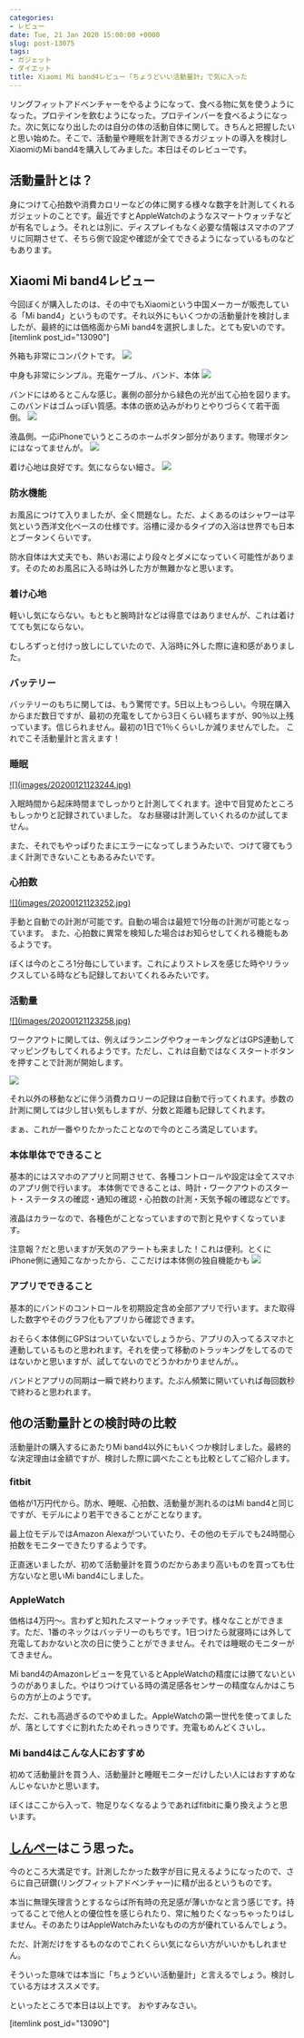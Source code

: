 ```yaml
---
categories:
- レビュー
date: Tue, 21 Jan 2020 15:00:00 +0000
slug: post-13075
tags:
- ガジェット
- ダイエット
title: Xiaomi Mi band4レビュー「ちょうどいい活動量計」で気に入った
---
```


リングフィットアドベンチャーをやるようになって、食べる物に気を使うようになった。プロテインを飲むようになった。プロテインバーを食べるようになった。次に気になり出したのは自分の体の活動自体に関して。きちんと把握したいと思い始めた。そこで、活動量や睡眠を計測できるガジェットの導入を検討しXiaomiのMi band4を購入してみました。本日はそのレビューです。

<!--more-->
<h2>活動量計とは？</h2>
身につけて心拍数や消費カロリーなどの体に関する様々な数字を計測してくれるガジェットのことです。最近ですとAppleWatchのようなスマートウォッチなどが有名でしょう。それとは別に、ディスプレイもなく必要な情報はスマホのアプリに同期させて、そちら側で設定や確認が全てできるようになっているものなどもあります。
<h2>Xiaomi Mi band4レビュー</h2>
今回ぼくが購入したのは、その中でもXiaomiという中国メーカーが販売している「Mi band4」というものです。それ以外にもいくつかの活動量計を検討しましたが、最終的には価格面からMi band4を選択しました。とても安いのです。
[itemlink post_id="13090"]

外箱も非常にコンパクトです。
<a href="images/20200121084325.jpg">![](images/20200121084325.jpg)</a>

中身も非常にシンプル。充電ケーブル、バンド、本体
<a href="images/20200121084328.jpg">![](images/20200121084328.jpg)</a>

バンドにはめるとこんな感じ。裏側の部分から緑色の光が出て心拍を図ります。このバンドはゴムっぽい質感。本体の嵌め込みがわりとやりづらくて若干面倒。
<a href="images/20200121084332.jpg">![](images/20200121084332.jpg)</a>

液晶側。一応iPhoneでいうところのホームボタン部分があります。物理ボタンにはなってませんが。
<a href="images/20200121084335.jpg">![](images/20200121084335.jpg)</a>

着け心地は良好です。気にならない細さ。
<a href="images/20200121084338.jpg">![](images/20200121084338.jpg)</a>
<h3>防水機能</h3>
お風呂につけて入りましたが、全く問題なし。ただ、よくあるのはシャワーは平気という西洋文化ベースの仕様です。浴槽に浸かるタイプの入浴は世界でも日本とブータンくらいです。

防水自体は大丈夫でも、熱いお湯により段々とダメになっていく可能性があります。そのためお風呂に入る時は外した方が無難かなと思います。
<h3>着け心地</h3>
軽いし気にならない。もともと腕時計などは得意ではありませんが、これは着けてても気にならない。

むしろずっと付けっ放しにしていたので、入浴時に外した際に違和感がありました。
<h3>バッテリー</h3>
バッテリーのもちに関しては、もう驚愕です。5日以上もつらしい。今現在購入からまだ数日ですが、最初の充電をしてから3日くらい経ちますが、90％以上残っています。信じられません。最初の1日で1％くらいしか減りませんでした。
これでこそ活動量計と言えます！
<h3>睡眠</h3>
<a href="images/20200121123244.jpg">![](images/20200121123244.jpg)</a>

入眠時間から起床時間までしっかりと計測してくれます。途中で目覚めたところもしっかりと記録されていました。
なお昼寝は計測していくれるのか試してません。

また、それでもやっぱりたまにエラーになってしまうみたいで、つけて寝てもうまく計測できないこともあるみたいです。
<h3>心拍数</h3>
<a href="images/20200121123252.jpg">![](images/20200121123252.jpg)</a>

手動と自動での計測が可能です。自動の場合は最短で1分毎の計測が可能となっています。
また、心拍数に異常を検知した場合はお知らせしてくれる機能もあるようです。

ぼくは今のところ1分毎にしています。これによりストレスを感じた時やリラックスしている時なども記録しておいてくれるみたいです。
<h3>活動量</h3>
<a href="images/20200121123258.jpg">![](images/20200121123258.jpg)</a>

ワークアウトに関しては、例えばランニングやウォーキングなどはGPS連動してマッピングもしてくれるようです。ただし、これは自動ではなくスタートボタンを押すことで計測が開始します。

<a href="images/20200121123303.jpg">![](images/20200121123303.jpg)</a>

それ以外の移動などに伴う消費カロリーの記録は自動で行ってくれます。歩数の計測に関しては少し甘い気もしますが、分数と距離も記録してくれます。

まぁ、これが一番やりたかったことなので今のところ満足しています。
<h3>本体単体でできること</h3>
基本的にはスマホのアプリと同期させて、各種コントロールや設定は全てスマホのアプリ側で行います。
本体側でできることは、時計・ワークアウトのスタート・ステータスの確認・通知の確認・心拍数の計測・天気予報の確認などです。

液晶はカラーなので、各種色がことなっていますので割と見やすくなっています。

注意報？だと思いますが天気のアラートも来ました！これは便利。とくにiPhone側に通知こなかったから、ここだけは本体側の独自機能かも
<a href="images/20200121123308.jpg">![](images/20200121123308.jpg)</a>
<h3>アプリでできること</h3>
基本的にバンドのコントロールを初期設定含め全部アプリで行います。また取得した数字やそのグラフ化もアプリから確認できます。

おそらく本体側にGPSはついていないでしょうから、アプリの入ってるスマホと連動しているものと思われます。それを使って移動のトラッキングをしてるのではないかと思いますが、試してないのでどうかわかりませんが。。

バンドとアプリの同期は一瞬で終わります。たぶん頻繁に開いていれば毎回数秒で終わると思われます。
<h2>他の活動量計との検討時の比較</h2>
活動量計の購入するにあたりMi band4以外にもいくつか検討しました。最終的な決定理由は金額ですが、検討した際に調べたことも比較としてご紹介します。
<h3>fitbit</h3>
価格が1万円代から。防水、睡眠、心拍数、活動量が測れるのはMi band4と同じですが、モデルにより若干できることがことなります。

最上位モデルではAmazon Alexaがついていたり、その他のモデルでも24時間心拍数をモニターできたりするようです。

正直迷いましたが、初めて活動量計を買うのだからあまり高いものを買っても仕方ないなと思いMi band4にしました。
<h3>AppleWatch</h3>
価格は4万円〜。言わずと知れたスマートウォッチです。様々なことができます。ただ、1番のネックはバッテリーのもちです。1日つけたら就寝時には外して充電しておかないと次の日に使うことができません。それでは睡眠のモニターがてきません。

Mi band4のAmazonレビューを見ているとAppleWatchの精度には勝てないというのがありました。やはりつけている時の満足感各センサーの精度なんかはこちらの方が上のようです。

ただ、これも高過ぎるのでやめました。AppleWatchの第一世代を使ってましたが、落としてすぐに割れたためそれっきりです。充電もめんどくさいし。
<h3>Mi band4はこんな人におすすめ</h3>
初めて活動量計を買う人、活動量計と睡眠モニターだけしたい人にはおすすめなんじゃないかと思います。

ぼくはここから入って、物足りなくなるようであればfitbitに乗り換えようと思います。
<h2><a href="https://twitter.com/s_s_p_y">しんぺー</a>はこう思った。</h2>
今のところ大満足です。計測したかった数字が目に見えるようになったので、さらに自己研鑽(リングフィットアドベンチャー)に精が出るというものです。

本当に無理矢理言うとするならば所有時の充足感が薄いかなと言う感じです。持ってることで他人との優位性を感じられたり、常に触りたくなっちゃったりはしません。そのあたりはAppleWatchみたいなものの方が優れているんでしょう。

ただ、計測だけをするものなのでこれくらい気にならい方がいいかもしれません。

そういった意味では本当に「ちょうどいい活動量計」と言えるでしょう。検討している方はオススメです。

といったところで本日は以上です。
おやすみなさい。

[itemlink post_id="13090"]